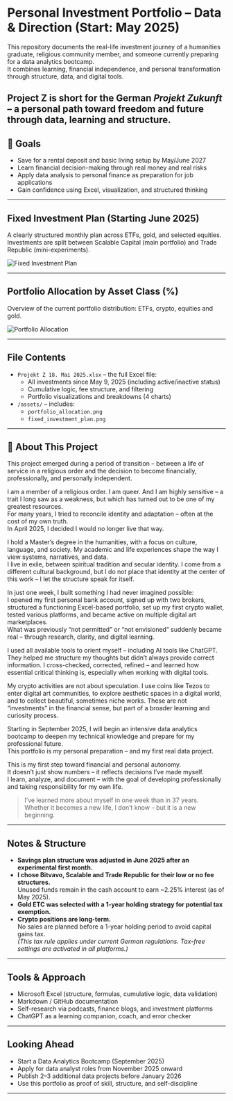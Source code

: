 
# Personal Investment Portfolio – Data & Direction (Start: May 2025)

This repository documents the real-life investment journey of a humanities graduate, religious community member, and someone currently preparing for a data analytics bootcamp.  
It combines learning, financial independence, and personal transformation through structure, data, and digital tools.

**Project Z** is short for the German *Projekt Zukunft* – a personal path toward freedom and future through data, learning and structure.
---

## 🎯 Goals

- Save for a rental deposit and basic living setup by May/June 2027
- Learn financial decision-making through real money and real risks
- Apply data analysis to personal finance as preparation for job applications
- Gain confidence using Excel, visualization, and structured thinking

---

## Fixed Investment Plan (Starting June 2025)

A clearly structured monthly plan across ETFs, gold, and selected equities.  
Investments are split between Scalable Capital (main portfolio) and Trade Republic (mini-experiments).

![Fixed Investment Plan](./assets/fixed_investment_plan.png)

---

## Portfolio Allocation by Asset Class (%)

Overview of the current portfolio distribution: ETFs, crypto, equities and gold.

![Portfolio Allocation](./assets/portfolio_allocation.png)

---

## File Contents

- `Projekt Z 18. Mai 2025.xlsx` – the full Excel file:
  - All investments since May 9, 2025 (including active/inactive status)
  - Cumulative logic, fee structure, and filtering
  - Portfolio visualizations and breakdowns (4 charts)
- `/assets/` – includes:
  - `portfolio_allocation.png`
  - `fixed_investment_plan.png`

---

## 📘 About This Project

This project emerged during a period of transition – between a life of service in a religious order and the decision to become financially, professionally, and personally independent.

I am a member of a religious order. I am queer. And I am highly sensitive – a trait I long saw as a weakness, but which has turned out to be one of my greatest resources.  
For many years, I tried to reconcile identity and adaptation – often at the cost of my own truth.  
In April 2025, I decided I would no longer live that way.

I hold a Master’s degree in the humanities, with a focus on culture, language, and society. My academic and life experiences shape the way I view systems, narratives, and data.  
I live in exile, between spiritual tradition and secular identity. I come from a different cultural background, but I do not place that identity at the center of this work – I let the structure speak for itself.

In just one week, I built something I had never imagined possible:  
I opened my first personal bank account, signed up with two brokers, structured a functioning Excel-based portfolio, set up my first crypto wallet, tested various platforms, and became active on multiple digital art marketplaces.  
What was previously “not permitted” or “not envisioned” suddenly became real – through research, clarity, and digital learning.

I used all available tools to orient myself – including AI tools like ChatGPT. They helped me structure my thoughts but didn’t always provide correct information. I cross-checked, corrected, refined – and learned how essential critical thinking is, especially when working with digital tools.

My crypto activities are not about speculation. I use coins like Tezos to enter digital art communities, to explore aesthetic spaces in a digital world, and to collect beautiful, sometimes niche works. These are not “investments” in the financial sense, but part of a broader learning and curiosity process.

Starting in September 2025, I will begin an intensive data analytics bootcamp to deepen my technical knowledge and prepare for my professional future.  
This portfolio is my personal preparation – and my first real data project.

This is my first step toward financial and personal autonomy.  
It doesn’t just show numbers – it reflects decisions I’ve made myself.  
I learn, analyze, and document – with the goal of developing professionally and taking responsibility for my own life.

> I’ve learned more about myself in one week than in 37 years.  
> Whether it becomes a new life, I don’t know – but it is a new beginning.

---

## Notes & Structure

- **Savings plan structure was adjusted in June 2025 after an experimental first month.**
- **I chose Bitvavo, Scalable and Trade Republic for their low or no fee structures.**  
  Unused funds remain in the cash account to earn ~2.25% interest (as of May 2025).
- **Gold ETC was selected with a 1-year holding strategy for potential tax exemption.**
- **Crypto positions are long-term.**  
  No sales are planned before a 1-year holding period to avoid capital gains tax.  
  _(This tax rule applies under current German regulations. Tax-free settings are activated in all platforms.)_

---

## Tools & Approach

- Microsoft Excel (structure, formulas, cumulative logic, data validation)
- Markdown / GitHub documentation
- Self-research via podcasts, finance blogs, and investment platforms
- ChatGPT as a learning companion, coach, and error checker

---

## Looking Ahead

- Start a Data Analytics Bootcamp (September 2025)
- Apply for data analyst roles from November 2025 onward
- Publish 2–3 additional data projects before January 2026
- Use this portfolio as proof of skill, structure, and self-discipline

---
